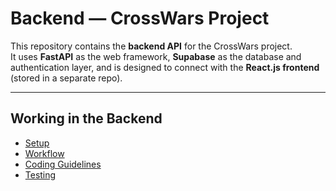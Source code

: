 # Backend — CrossWars Project

This repository contains the **backend API** for the CrossWars project.  
It uses **FastAPI** as the web framework, **Supabase** as the database and authentication layer, and is designed to connect with the **React.js frontend** (stored in a separate repo).

---
## Working in the Backend
- [Setup](https://github.com/CrossWars-Project/Reports-and-Documents/blob/main/dev_guides/setup.md/#backend-setup)
- [Workflow](https://github.com/CrossWars-Project/Reports-and-Documents/blob/main/dev_guides/setup.md/#backend-workflow)
- [Coding Guidelines](https://github.com/CrossWars-Project/Reports-and-Documents/blob/main/dev_guides/coding-guidelines.md)
- [Testing](https://github.com/CrossWars-Project/Reports-and-Documents/blob/main/dev_guides/testing.md#backend)

